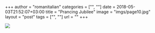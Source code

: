 +++
author = "romanitalian"
categories = ["", ""]
date = 2018-05-03T21:52:07+03:00
title = "Prancing Jubilee"
image = "imgs/page10.jpg"
layout = "post"
tags = ["", ""]
url = ""
+++

<img src="/imgs/page10.jpg">
